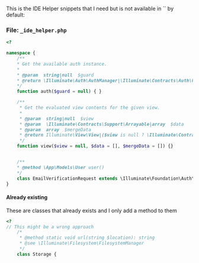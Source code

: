 This is the IDE Helper snippets that I need but is not available in `` by default:

### File: `_ide_helper.php`

```php
<?

namespace {
    /**
    * Get the available auth instance.
    *
    * @param  string|null  $guard
    * @return \Illuminate\Auth\AuthManager|\Illuminate\Contracts\Auth\Factory|\Illuminate\Contracts\Auth\Guard|\Illuminate\Contracts\Auth\StatefulGuard
    */
    function auth($guard = null) { }

    /**
     * Get the evaluated view contents for the given view.
     *
     * @param  string|null  $view
     * @param  \Illuminate\Contracts\Support\Arrayable|array  $data
     * @param  array  $mergeData
     * @return Illuminate\View\View|($view is null ? \Illuminate\Contracts\View\Factory : \Illuminate\Contracts\View\View)
     */
    function view($view = null, $data = [], $mergeData = []) {}


    /**
    * @method \App\Models\User user()
    */
    class EmailVerificationRequest extends \Illuminate\Foundation\Auth\EmailVerificationRequest {}
}
```

#### Already existing

These are classes that already exists and I only add a method to them

```php
<?
// This might be a wrong approach
    /*
     * @method static void url(string $location): string
     * @see \Illuminate\Filesystem\FilesystemManager
     */
    class Storage {
```
